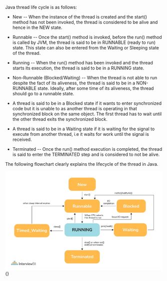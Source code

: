 Java thread life cycle is as follows:

- New -- When the instance of the thread is created and the start()
  method has not been invoked, the thread is considered to be alive
  and hence in the NEW state.

- Runnable -- Once the start() method is invoked, before the run()
  method is called by JVM, the thread is said to be in RUNNABLE (ready
  to run) state. This state can also be entered from the Waiting or
  Sleeping state of the thread.

- Running -- When the run() method has been invoked and the thread
  starts its execution, the thread is said to be in a RUNNING state.

- Non-Runnable (Blocked/Waiting) -- When the thread is not able to run
  despite the fact of its aliveness, the thread is said to be in a
  NON-RUNNABLE state. Ideally, after some time of its aliveness, the
  thread should go to a runnable state.

- A thread is said to be in a Blocked state if it wants to enter
  synchronized code but it is unable to as another thread is
  operating in that synchronized block on the same object. The
  first thread has to wait until the other thread exits the
  synchronized block.

- A thread is said to be in a Waiting state if it is waiting for
  the signal to execute from another thread, i.e it waits for work
  until the signal is received.

- Terminated -- Once the run() method execution is completed, the
  thread is said to enter the TERMINATED step and is considered to not
  be alive.

The following flowchart clearly explains the lifecycle of the thread in
Java.

![](image25.jpeg){}